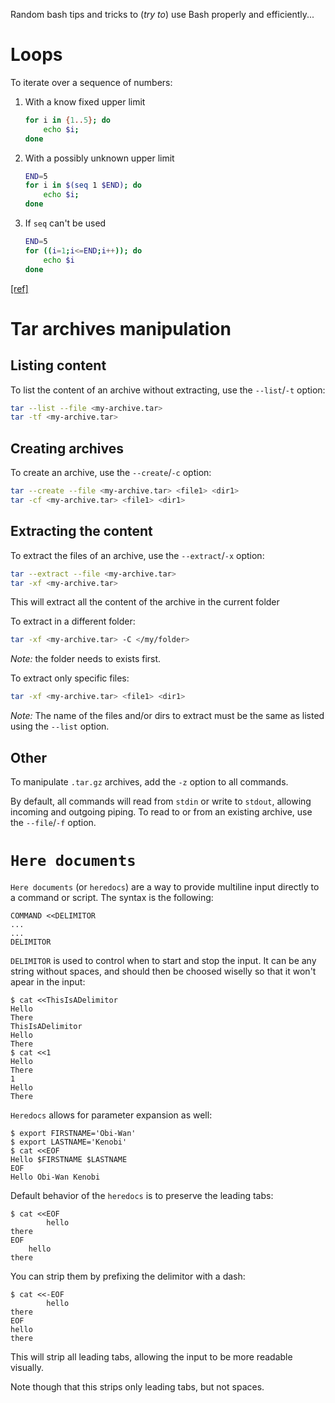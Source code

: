 Random bash tips and tricks to (_try to_) use Bash properly and efficiently...

# Loops

To iterate over a sequence of numbers:

1. With a know fixed upper limit
    ```bash
    for i in {1..5}; do
        echo $i;
    done
    ```

2. With a possibly unknown upper limit
    ```bash
    END=5
    for i in $(seq 1 $END); do
        echo $i;
    done
    ```

3. If `seq` can't be used
    ```bash
    END=5
    for ((i=1;i<=END;i++)); do
        echo $i
    done
    ```

[\[ref\]](https://stackoverflow.com/questions/169511/how-do-i-iterate-over-a-range-of-numbers-defined-by-variables-in-bash)

# Tar archives manipulation

## Listing content

To list the content of an archive without extracting, use the `--list`/`-t` option:

```bash
tar --list --file <my-archive.tar>
tar -tf <my-archive.tar>
```

## Creating archives

To create an archive, use the `--create`/`-c` option:

```bash
tar --create --file <my-archive.tar> <file1> <dir1>
tar -cf <my-archive.tar> <file1> <dir1>
```

## Extracting the content

To extract the files of an archive, use the `--extract`/`-x` option:

```bash
tar --extract --file <my-archive.tar>
tar -xf <my-archive.tar>
```

This will extract all the content of the archive in the current folder

To extract in a different folder:

```bash
tar -xf <my-archive.tar> -C </my/folder>
```

*Note:* the folder needs to exists first.

To extract only specific files:

```bash
tar -xf <my-archive.tar> <file1> <dir1>
```

*Note:* The name of the files and/or dirs to extract must be the same as listed using the `--list` option.

## Other

To manipulate `.tar.gz` archives, add the `-z` option to all commands.

By default, all commands will read from `stdin` or write to `stdout`, allowing incoming and outgoing piping. To read to or from an existing archive, use the `--file`/`-f` option.

# `Here documents`

`Here documents` (or `heredocs`) are a way to provide multiline input directly to a command or script. The syntax is the following:

```shell
COMMAND <<DELIMITOR
...
...
DELIMITOR
```

`DELIMITOR` is used to control when to start and stop the input. It can be any string without spaces, and should then be choosed wiselly so that it won't apear in the input:

```shell
$ cat <<ThisIsADelimitor
Hello
There
ThisIsADelimitor
Hello
There
$ cat <<1
Hello
There
1
Hello
There
```

`Heredocs` allows for parameter expansion as well:

```shell
$ export FIRSTNAME='Obi-Wan'
$ export LASTNAME='Kenobi'
$ cat <<EOF
Hello $FIRSTNAME $LASTNAME
EOF
Hello Obi-Wan Kenobi
```

Default behavior of the `heredocs` is to preserve the leading tabs:

```shell
$ cat <<EOF
        hello
there
EOF
    hello
there
```

You can strip them by prefixing the delimitor with a dash:

```shell
$ cat <<-EOF
        hello
there
EOF
hello
there
```

This will strip all leading tabs, allowing the input to be more readable visually.

Note though that this strips only leading tabs, but not spaces.

